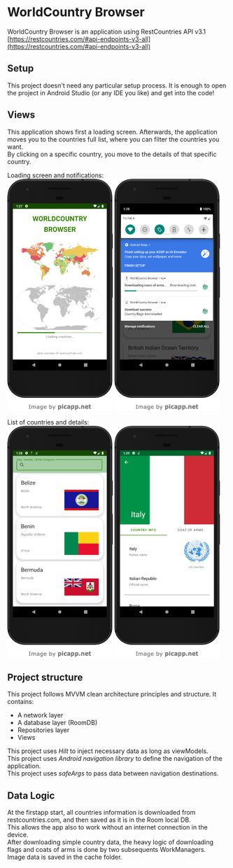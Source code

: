 # WorldCountry Browser

WorldCountry Browser is an application using RestCountries API v3.1 [https://restcountries.com/#api-endpoints-v3-all](https://restcountries.com/#api-endpoints-v3-all)

## Setup

This project doesn't need any particular setup process. 
It is enough to open the project in Android Studio (or any IDE you like) and get into the code!

## Views

This application shows first a loading screen.
Afterwards, the application moves you to the countries full list, where you can filter the countries you want.\
By clicking on a specific country, you move to the details of that specific country.

Loading screen and notifications:\
![Loading screen](screenshots/loading.png)
![Two notifications](screenshots/notifications.png)

List of countries and details:\
![Various countries in cards](screenshots/list.png)
![Italy details](screenshots/details.png)

## Project structure

This project follows MVVM clean architecture principles and structure. It contains:

- A network layer
- A database layer (RoomDB)
- Repositories layer
- Views

This project uses _Hilt_ to inject necessary data as long as viewModels.\
This project uses _Android navigation library_ to define the navigation of the application.\
This project uses _safeArgs_ to pass data between navigation destinations.

## Data Logic

At the firstapp start, all countries information is downloaded from restcountries.com, and then saved as it is in the Room local DB.\
This allows the app also to work without an internet connection in the device.\
After downloading simple country data, the heavy logic of downloading flags and coats of arms is done by two subsequents WorkManagers.\
Image data is saved in the cache folder.